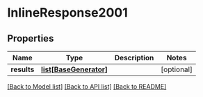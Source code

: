 # InlineResponse2001

## Properties
Name | Type | Description | Notes
------------ | ------------- | ------------- | -------------
**results** | [**list[BaseGenerator]**](BaseGenerator.md) |  | [optional] 

[[Back to Model list]](../README.md#documentation-for-models) [[Back to API list]](../README.md#documentation-for-api-endpoints) [[Back to README]](../README.md)

